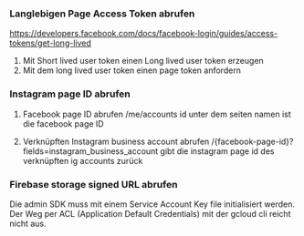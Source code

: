 ### Langlebigen Page Access Token abrufen

https://developers.facebook.com/docs/facebook-login/guides/access-tokens/get-long-lived

1. Mit Short lived user token einen Long lived user token erzeugen
2. Mit dem long lived user token einen page token anfordern

### Instagram page ID abrufen

1. Facebook page ID abrufen
   /me/accounts
   id unter dem seiten namen ist die facebook page ID

2. Verknüpften Instagram business account abrufen
   /{facebook-page-id}?fields=instagram_business_account
   gibt die instagram page id des verknüpften ig accounts zurück

### Firebase storage signed URL abrufen

Die admin SDK muss mit einem Service Account Key file initialisiert werden. Der Weg per ACL (Application Default Credentials) mit der gcloud cli reicht nicht aus.
